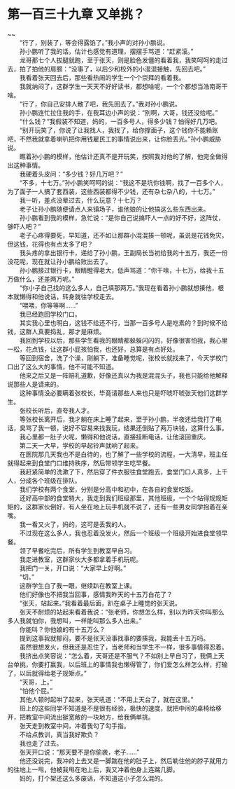 # 第一百三十九章 又单挑？

~~
            <br>　　“行了，别装了，等会得露馅了。”我小声的对孙小鹏说。<br>　　孙小鹏听了我的话，估计也感觉有道理，摆摆手骂道：“赶紧滚。”<br>　　龙哥那七个人拔腿就跑，至于张天，则是脸色发僵的看着我，我笑呵呵的走过去，拍了拍他的肩膀：“没事了，以后少和校外的小混混接触，先回去吧。”<br>　　我看着张天回去后，那些看热闹的学生一个个崇拜的看着我。<br>　　我就纳闷了，这群学生一天天不好好读书，都想啥呢，一个个都想当浩南哥干啥。<br>　　“行了，你自己安排人散了吧，我先回去了。”我对孙小鹏说。<br>　　孙小鹏连忙拉住我的手，在我耳边小声的说：“别啊，大哥，钱还没给呢。”<br>　　“什么钱？”我假装不知道，妈的，一百多号人，得多少钱？怕得好几万吧。<br>　　“别开玩笑了，你说了让我找人，我找了，给你撑面子，这个钱你不能赖账吧，不然我就拿着喇叭把你用钱雇民工的事情说出来，让你脸丢光。”孙小鹏威胁说。<br>　　瞧着孙小鹏的模样，他估计还真不是开玩笑，按照我对他的了解，他完全做得出这种事情。<br>　　我硬着头皮问：“多少钱？好几万吧？”<br>　　“不多，十七万。”孙小鹏笑呵呵的说：“我这不是坑你钱啊，找了一百多个人，为了面子一人搞了套西装，这些西装都得不少钱，还有杂七杂八的，十七万。”<br>　　我一听，差点没晕过去，什么玩意？十七万？<br>　　老子让孙小鹏随便请点人来镇场子，谁他娘的让他搞这么些东西出来。<br>　　孙小鹏看到我的模样，急忙说：“是你自己说搞吓人一点的好不好，这阵仗，够吓人吧？”<br>　　老子心疼得要死，早知道，还不如让那群小混混揍一顿呢，虽说是花钱免灾，但这钱，花得也有点太多了吧？<br>　　我头疼的拿出银行卡，递给了孙小鹏，王副局长当初给我的十五万，我还一份没花呢，现在就让孙小鹏给败出去了。<br>　　孙小鹏接过银行卡，眼睛瞪得老大，低声骂道：“你干啥，十七万，给我十五万做什么，还差两万呢。”<br>　　“你小子自己找的这么多人，自己填那两万。”我现在看着孙小鹏就想揍他，根本就懒得和他说话，转身就往学校走去。<br>　　“喂喂，你等等啊……”<br>　　我已经跑回学校门口。<br>　　其实我心里也明白，这钱不给还不行，当那一百多号人是吃素的？到时候不给钱，这群人真要捣乱，那才是麻烦。<br>　　我回到学校以后，那些学生看我的眼睛都躲躲闪闪的，好像很害怕我，我心里一松，花点钱，让这群小屁孩怕我，也还好，总算是有点好处。<br>　　等回到宿舍，洗了个澡，刚躺下，准备睡觉呢，张校长就找来了，今天学校门口出了这么大的事情，他不可能不知道。<br>　　他来之后又是一阵赔礼道歉，好像还真以为我是混混头子，我也只能给他解释说那些人是请来的。<br>　　这种事情没必要瞒着张校长，毕竟请那些人来也只是吓唬吓唬张天他们这群学生。<br>　　张校长听后，直夸我人才。<br>　　等张校长离开后，我才躺在床上睡了起来，至于孙小鹏，半夜还给我打了电话，臭骂了我一顿，说好不容易来找我玩，结果还倒贴了两万块钱，这算什么事。<br>　　我心里都一肚子火呢，懒得和他说话，直接挂断电话，让他滚回重庆。<br>　　第二天一大早，学校的早起铃声就响了起来。<br>　　在医院那几天我也不是白待的，也了解了一些学校的流程，一大清早，班主任就得起来到食堂门口维持秩序，然后带领学生吃早餐。<br>　　我赶紧简单的洗漱了下，然后穿了件衣服往食堂跑去，食堂门口人真多，上千人，分成各个班级在排队。<br>　　我们学校有两个食堂，分别是分高中和初中，在各自的食堂吃饭。<br>　　还好高中部的食堂特大，我走到我们班级那里，其他班级，一个个站得规规矩矩的，这群家伙倒好，有人坐在地上玩手机就不说了，还有一些男女同学抱着在亲嘴。<br>　　我一看又火了，妈的，这可是丢我的人。<br>　　不过现在这么多人，我也忍着没发火，然后一个班级一个班级开始进食堂领早餐。<br>　　领了早餐吃完后，所有学生到教室早自习。<br>　　我走进教室，这群家伙大多都拿着手机玩呢。<br>　　我把门一关，开口说：“大家早上好啊。”<br>　　“切。”<br>　　这群学生白了我一眼，继续趴在教室上课。<br>　　他们好像也不把我当回事，感情我昨天的十五万白花了？<br>　　“张天，站起来。”我看着最后面，趴在桌子上睡觉的张天说。<br>　　张天不耐烦的站起来看着我说：“张老师，你想怎么样，别以为昨天你叫那么多人我就怕你，我想叫，一样能叫那么多人出来。”<br>　　你能叫？你他娘的有十五万么？<br>　　提到这事我就郁闷，要不是张天没事找事的要揍我，我能丢十五万吗。<br>　　虽然很想发火，但我还是忍住了，当老师和当学生不一样，很多事情得忍着。<br>　　我挤出点笑容说：“怎么着，天哥还是不服气？不如别上早自习了，我俩上天台单挑，你要打赢我，以后班上的事情我也懒得管了，你们爱怎么样怎么样，打输了，以后就得给老子规矩点。”<br>　　“天哥，上。”<br>　　“怕他个屁。”<br>　　其他人顿时起哄了起来，张天吼道：“不用上天台了，就在这里。”<br>　　班上的这些同学不知道是不是很有经验，极快的速度，就把中间的桌椅给移开，把教室中间流出挺宽敞的一块地方，给我俩单挑。<br>　　张天走到教室中间，冲着我勾了勾手指。<br>　　不给点教训，真当我好欺负？<br>　　我也走了过去。<br>　　张天开口说：“那天要不是你偷袭，老子……”<br>　　他还没说完，我冲的上去又是一脚踹在他的肚子上，然后勒住他的脖子就用力的往地上一甩，他被我甩在地上后，我又冲着他身上连踹几脚。<br>　　妈的，打个架还这么多废话，不知道这小子怎么混的。<br>
	